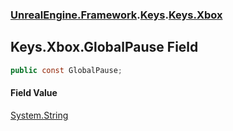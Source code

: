 ### [UnrealEngine.Framework](./UnrealEngine-Framework.md 'UnrealEngine.Framework').[Keys](./UnrealEngine-Framework-Keys.md 'UnrealEngine.Framework.Keys').[Keys.Xbox](./UnrealEngine-Framework-Keys-Xbox.md 'UnrealEngine.Framework.Keys.Xbox')
## Keys.Xbox.GlobalPause Field
  
```csharp
public const GlobalPause;
```
#### Field Value
[System.String](https://docs.microsoft.com/en-us/dotnet/api/System.String 'System.String')  
